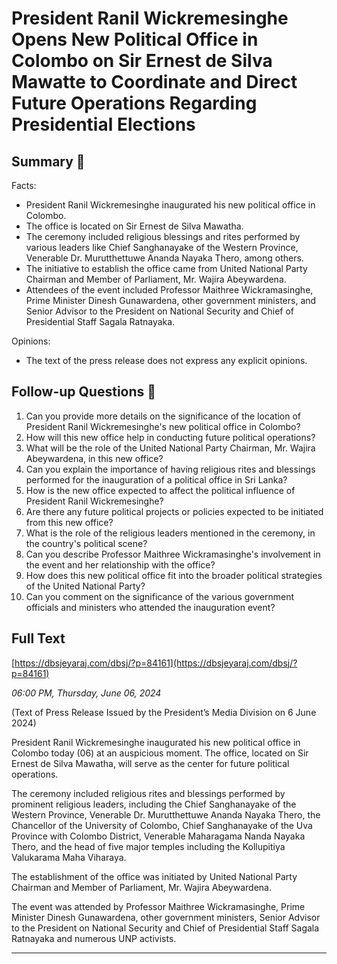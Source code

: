 # President  Ranil Wickremesinghe  Opens New Political Office  in Colombo on Sir Ernest de Silva  Mawatte to Coordinate and Direct Future Operations Regarding  Presidential Elections

## Summary 🤖

Facts:

- President Ranil Wickremesinghe inaugurated his new political office in Colombo.
- The office is located on Sir Ernest de Silva Mawatha.
- The ceremony included religious blessings and rites performed by various leaders like Chief Sanghanayake of the Western Province, Venerable Dr. Murutthettuwe Ananda Nayaka Thero, among others.
- The initiative to establish the office came from United National Party Chairman and Member of Parliament, Mr. Wajira Abeywardena.
- Attendees of the event included Professor Maithree Wickramasinghe, Prime Minister Dinesh Gunawardena, other government ministers, and Senior Advisor to the President on National Security and Chief of Presidential Staff Sagala Ratnayaka.

Opinions:

- The text of the press release does not express any explicit opinions.

## Follow-up Questions 🤖

1. Can you provide more details on the significance of the location of President Ranil Wickremesinghe's new political office in Colombo?
2. How will this new office help in conducting future political operations?
3. What will be the role of the United National Party Chairman, Mr. Wajira Abeywardena, in this new office?
4. Can you explain the importance of having religious rites and blessings performed for the inauguration of a political office in Sri Lanka?
5. How is the new office expected to affect the political influence of President Ranil Wickremesinghe?
6. Are there any future political projects or policies expected to be initiated from this new office?
7. What is the role of the religious leaders mentioned in the ceremony, in the country's political scene?
8. Can you describe Professor Maithree Wickramasinghe's involvement in the event and her relationship with the office?
9. How does this new political office fit into the broader political strategies of the United National Party?
10. Can you comment on the significance of the various government officials and ministers who attended the inauguration event?

## Full Text

[https://dbsjeyaraj.com/dbsj/?p=84161](https://dbsjeyaraj.com/dbsj/?p=84161)

*06:00 PM, Thursday, June 06, 2024*

(Text of Press Release Issued by the President’s  Media  Division on 6 June 2024)

President Ranil Wickremesinghe inaugurated his new political office in Colombo today (06) at an auspicious moment. The office, located on Sir Ernest de Silva Mawatha, will serve as the center for future political operations.

The ceremony included religious rites and blessings performed by prominent religious leaders, including the Chief Sanghanayake of the Western Province, Venerable Dr. Murutthettuwe Ananda Nayaka Thero, the Chancellor of the University of Colombo, Chief Sanghanayake of the Uva Province with Colombo District, Venerable Maharagama Nanda Nayaka Thero, and the head of five major temples including the Kollupitiya Valukarama Maha Viharaya.

The establishment of the office was initiated by United National Party Chairman and Member of Parliament, Mr. Wajira Abeywardena.

The event was attended by Professor Maithree Wickramasinghe, Prime Minister Dinesh Gunawardena, other government ministers, Senior Advisor to the President on National Security and Chief of Presidential Staff Sagala Ratnayaka and numerous UNP activists.

***********************************************************

